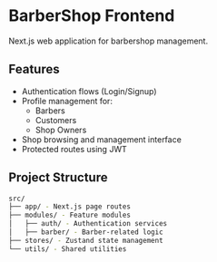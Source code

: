 # BarberShop Frontend

Next.js web application for barbershop management.

## Features
- Authentication flows (Login/Signup)
- Profile management for:
  - Barbers
  - Customers
  - Shop Owners
- Shop browsing and management interface
- Protected routes using JWT

## Project Structure

```bash
src/
├── app/ - Next.js page routes
├── modules/ - Feature modules
│   ├── auth/ - Authentication services
│   ├── barber/ - Barber-related logic
├── stores/ - Zustand state management
└── utils/ - Shared utilities
```